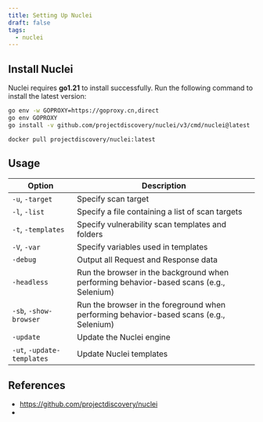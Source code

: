```yaml
---
title: Setting Up Nuclei
draft: false
tags:
  - nuclei
---
```

## Install Nuclei

Nuclei requires **go1.21** to install successfully. Run the following command to install the latest version:

```bash
go env -w GOPROXY=https://goproxy.cn,direct
go env GOPROXY
go install -v github.com/projectdiscovery/nuclei/v3/cmd/nuclei@latest
```



`docker pull projectdiscovery/nuclei:latest`


## Usage
| Option             | Description                                                                 |
|--------------------|-----------------------------------------------------------------------------|
| `-u`, `-target`    | Specify scan target                                                         |
| `-l`, `-list`      | Specify a file containing a list of scan targets                            |
| `-t`, `-templates` | Specify vulnerability scan templates and folders                           |
| `-V`, `-var`       | Specify variables used in templates                                         |
| `-debug`           | Output all Request and Response data                                        |
| `-headless`        | Run the browser in the background when performing behavior-based scans (e.g., Selenium) |
| `-sb`, `-show-browser` | Run the browser in the foreground when performing behavior-based scans (e.g., Selenium) |
| `-update`          | Update the Nuclei engine                                                    |
| `-ut`, `-update-templates` | Update Nuclei templates                                             |



## References
- https://github.com/projectdiscovery/nuclei
- 